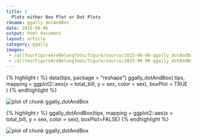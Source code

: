 ```yaml
---
title: |
  Plots either Box Plot or Dot Plots
rdname: ggally_dotAndBox
date: 2015-06-06
output: html_document
layout: article
category: ggally
images:
 - /allYourFigureAreBelongToUs/figure/source/2015-06-06-ggally_dotAndBox/ggally_dotAndBox-1.png
 - /allYourFigureAreBelongToUs/figure/source/2015-06-06-ggally_dotAndBox/ggally_dotAndBox-2.png
---
```





{% highlight r %}
data(tips, package = "reshape")
 ggally_dotAndBox(
   tips,
   mapping = ggplot2::aes(x = total_bill, y = sex, color = sex),
   boxPlot = TRUE
 )
{% endhighlight %}

![plot of chunk ggally_dotAndBox](/allYourFigureAreBelongToUs/figure/source/2015-06-06-ggally_dotAndBox/ggally_dotAndBox-1.png) 

{% highlight r %}
 ggally_dotAndBox(tips, mapping = ggplot2::aes(x = total_bill, y = sex, color = sex), boxPlot=FALSE)
{% endhighlight %}

![plot of chunk ggally_dotAndBox](/allYourFigureAreBelongToUs/figure/source/2015-06-06-ggally_dotAndBox/ggally_dotAndBox-2.png) 